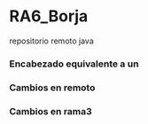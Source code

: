# RA6_Borja
repositorio remoto java
### Encabezado equivalente a un <h3>
### Cambios en remoto
### Cambios en rama3